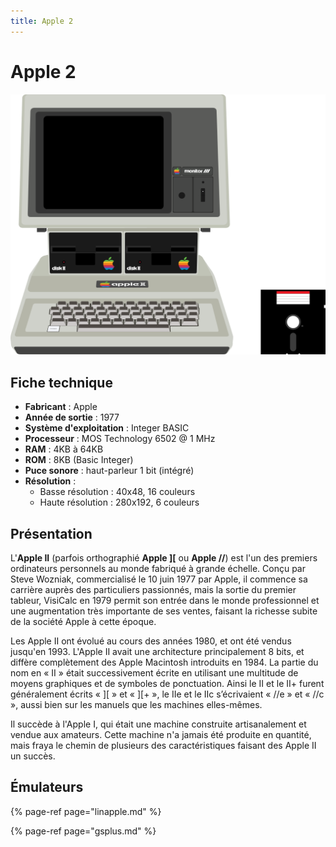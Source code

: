 ```yaml
---
title: Apple 2
---
```


# Apple 2

![](/migration-images/emulateurs/ordinosaures/apple-2/image%20%2816%29.png)

## Fiche technique

* **Fabricant** : Apple
* **Année de sortie** : 1977
* **Système d'exploitation** : Integer BASIC
* **Processeur** : MOS Technology 6502 @ 1 MHz
* **RAM** : 4KB à 64KB
* **ROM** : 8KB \(Basic Integer\)
* **Puce sonore** : haut-parleur 1 bit \(intégré\)
* **Résolution** :
  * Basse résolution : 40x48, 16 couleurs
  * Haute résolution : 280x192, 6 couleurs

## Présentation

L'**Apple II** \(parfois orthographié **Apple \]\[** ou **Apple //**\) est l'un des premiers ordinateurs personnels au monde fabriqué à grande échelle. Conçu par Steve Wozniak, commercialisé le 10 juin 1977 par Apple, il commence sa carrière auprès des particuliers passionnés, mais la sortie du premier tableur, VisiCalc en 1979 permit son entrée dans le monde professionnel et une augmentation très importante de ses ventes, faisant la richesse subite de la société Apple à cette époque.

Les Apple II ont évolué au cours des années 1980, et ont été vendus jusqu'en 1993. L'Apple II avait une architecture principalement 8 bits, et diffère complètement des Apple Macintosh introduits en 1984. La partie du nom en « II » était successivement écrite en utilisant une multitude de moyens graphiques et de symboles de ponctuation. Ainsi le II et le II+ furent généralement écrits « \]\[ » et « \]\[+ », le IIe et le IIc s’écrivaient « //e » et « //c », aussi bien sur les manuels que les machines elles-mêmes.

Il succède à l'Apple I, qui était une machine construite artisanalement et vendue aux amateurs. Cette machine n'a jamais été produite en quantité, mais fraya le chemin de plusieurs des caractéristiques faisant des Apple II un succès.

## Émulateurs

{% page-ref page="linapple.md" %}

{% page-ref page="gsplus.md" %}

